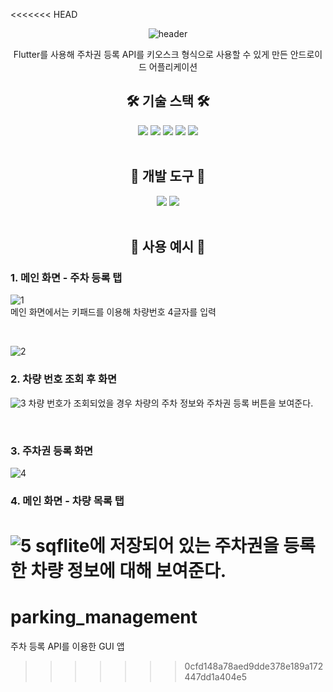 <<<<<<< HEAD
<p align="center">
  <img src="https://capsule-render.vercel.app/api?type=waving&height=250&color=a2dcec&fontColor=363636&text=%EC%A3%BC%EC%B0%A8%EA%B6%8C%20%EB%93%B1%EB%A1%9D%20%EC%96%B4%ED%94%8C" alt="header"/>
</p>

<p align="center">
    Flutter를 사용해 주차권 등록 API를 키오스크 형식으로 사용할 수 있게 만든 안드로이드 어플리케이션
</p>

<center>

## 🛠️ 기술 스택 🛠️

<div align="center">
    <img src="https://img.shields.io/badge/flutter-02569B?style=for-the-badge&logo=flutter&logoColor=white">
    <img src="https://img.shields.io/badge/sqlite-003B57?style=for-the-badge&logo=sqlite&logoColor=white">
    <img src="https://img.shields.io/badge/dotenv-ECD53F?style=for-the-badge&logo=dotenv&logoColor=white">
    <img src="https://img.shields.io/badge/android-3DDC84?style=for-the-badge&logo=android&logoColor=white">
    <img src="https://img.shields.io/badge/dart-0175C2?style=for-the-badge&logo=dart&logoColor=white">
</div>

<br>

## 🧰 개발 도구 🧰

<div align="center">
    <img src="https://img.shields.io/badge/VSCODE-007ACC?style=for-the-badge&logo=visualstudiocode&logoColor=white">
    <img src="https://img.shields.io/badge/git-F05032?style=for-the-badge&logo=git&logoColor=white">
</div>

<br>

## 🔰 사용 예시 🔰

</center>

### 1. 메인 화면 - 주차 등록 탭

![1](https://github.com/bandall/parking_management/assets/32717522/ef4965d2-05e8-46b7-95c4-03d716ee02c3)  
메인 화면에서는 키패드를 이용해 차량번호 4글자를 입력

<br>

![2](https://github.com/bandall/parking_management/assets/32717522/a85d2769-2af1-47a0-97ce-2f3a8038b87f)

### 2. 차량 번호 조회 후 화면

![3](https://github.com/bandall/parking_management/assets/32717522/a7920dbd-5ae7-4b06-8b2c-b62cf71dc948)
차량 번호가 조회되었을 경우 차량의 주차 정보와 주차권 등록 버튼을 보여준다.

<br>

### 3. 주차권 등록 화면

![4](https://github.com/bandall/parking_management/assets/32717522/cc922cdd-b745-4274-a6a6-d11f4b221c40)

### 4. 메인 화면 - 차량 목록 탭

![5](https://github.com/bandall/parking_management/assets/32717522/8da68fbe-1d79-42b7-8284-2bc4fd2d82ce)
sqflite에 저장되어 있는 주차권을 등록한 차량 정보에 대해 보여준다.
=======
# parking_management
주차 등록 API를 이용한 GUI 앱
>>>>>>> 0cfd148a78aed9dde378e189a172447dd1a404e5
